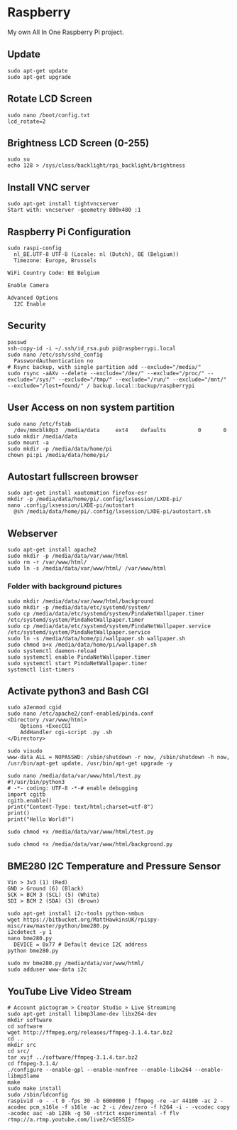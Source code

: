 # Raspberry
My own All In One Raspberry Pi project.
## Update
    sudo apt-get update
    sudo apt-get upgrade
## Rotate LCD Screen
    sudo nano /boot/config.txt
    lcd_rotate=2
## Brightness LCD Screen (0-255)
    sudo su
    echo 128 > /sys/class/backlight/rpi_backlight/brightness

## Install VNC server
    sudo apt-get install tightvncserver
    Start with: vncserver -geometry 800x480 :1
## Raspberry Pi Configuration
    sudo raspi-config
      nl_BE.UTF-8 UTF-8 (Locale: nl (Dutch), BE (Belgium))
      Timezone: Europe, Brussels

    WiFi Country Code: BE Belgium
  
    Enable Camera
    
    Advanced Options
      I2C Enable
## Security
    passwd
    ssh-copy-id -i ~/.ssh/id_rsa.pub pi@raspberrypi.local
    sudo nano /etc/ssh/sshd_config
      PasswordAuthentication no
    # Rsync backup, with single partition add --exclude="/media/"
    sudo rsync -aAXv --delete --exclude="/dev/" --exclude="/proc/" --exclude="/sys/" --exclude="/tmp/" --exclude="/run/" --exclude="/mnt/" --exclude="/lost+found/" / backup.local::backup/raspberrypi

## User Access on non system partition
    sudo nano /etc/fstab
      /dev/mmcblk0p3  /media/data     ext4    defaults          0       0
    sudo mkdir /media/data
    sudo mount -a
    sudo mkdir -p /media/data/home/pi
    chown pi:pi /media/data/home/pi/
## Autostart fullscreen browser
    sudo apt-get install xautomation firefox-esr
    mkdir -p /media/data/home/pi/.config/lxsession/LXDE-pi/
    nano .config/lxsession/LXDE-pi/autostart
      @sh /media/data/home/pi/.config/lxsession/LXDE-pi/autostart.sh
## Webserver
    sudo apt-get install apache2
    sudo mkdir -p /media/data/var/www/html
    sudo rm -r /var/www/html/
    sudo ln -s /media/data/var/www/html/ /var/www/html
### Folder with background pictures
    sudo mkdir /media/data/var/www/html/background
    sudo mkdir -p /media/data/etc/systemd/system/
    sudo cp /media/data/etc/systemd/system/PindaNetWallpaper.timer /etc/systemd/system/PindaNetWallpaper.timer
    sudo cp /media/data/etc/systemd/system/PindaNetWallpaper.service /etc/systemd/system/PindaNetWallpaper.service
    sudo ln -s /media/data/home/pi/wallpaper.sh wallpaper.sh
    sudo chmod a+x /media/data/home/pi/wallpaper.sh
    sudo systemctl daemon-reload
    sudo systemctl enable PindaNetWallpaper.timer
    sudo systemctl start PindaNetWallpaper.timer
    systemctl list-timers
## Activate python3 and Bash CGI
    sudo a2enmod cgid
    sudo nano /etc/apache2/conf-enabled/pinda.conf
    <Directory /var/www/html>
        Options +ExecCGI
        AddHandler cgi-script .py .sh
    </Directory>
    
    sudo visudo
    www-data ALL = NOPASSWD: /sbin/shutdown -r now, /sbin/shutdown -h now, /usr/bin/apt-get update, /usr/bin/apt-get upgrade -y

    sudo nano /media/data/var/www/html/test.py
    #!/usr/bin/python3
    # -*- coding: UTF-8 -*-# enable debugging
    import cgitb
    cgitb.enable()
    print("Content-Type: text/html;charset=utf-8")
    print()
    print("Hello World!")

    sudo chmod +x /media/data/var/www/html/test.py
    
    sudo chmod +x /media/data/var/www/html/background.py
## BME280 I2C Temperature and Pressure Sensor
    Vin > 3v3 (1) (Red)
    GND > Ground (6) (Black)
    SCK > BCM 3 (SCL) (5) (White)
    SDI > BCM 2 (SDA) (3) (Brown)
    
    sudo apt-get install i2c-tools python-smbus
    wget https://bitbucket.org/MattHawkinsUK/rpispy-misc/raw/master/python/bme280.py
    i2cdetect -y 1
    nano bme280.py
      DEVICE = 0x77 # Default device I2C address
    python bme280.py
    
    sudo mv bme280.py /media/data/var/www/html/
    sudo adduser www-data i2c
## YouTube Live Video Stream
    # Account pictogram > Creator Studio > Live Streaming
    sudo apt-get install libmp3lame-dev libx264-dev
    mkdir software
    cd software
    wget http://ffmpeg.org/releases/ffmpeg-3.1.4.tar.bz2
    cd ..
    mkdir src
    cd src/
    tar xvjf ../software/ffmpeg-3.1.4.tar.bz2
    cd ffmpeg-3.1.4/
    ./configure --enable-gpl --enable-nonfree --enable-libx264 --enable-libmp3lame
    make
    sudo make install
    sudo /sbin/ldconfig
    raspivid -o - -t 0 -fps 30 -b 6000000 | ffmpeg -re -ar 44100 -ac 2 -acodec pcm_s16le -f s16le -ac 2 -i /dev/zero -f h264 -i - -vcodec copy -acodec aac -ab 128k -g 50 -strict experimental -f flv rtmp://a.rtmp.youtube.com/live2/<SESSIE>
